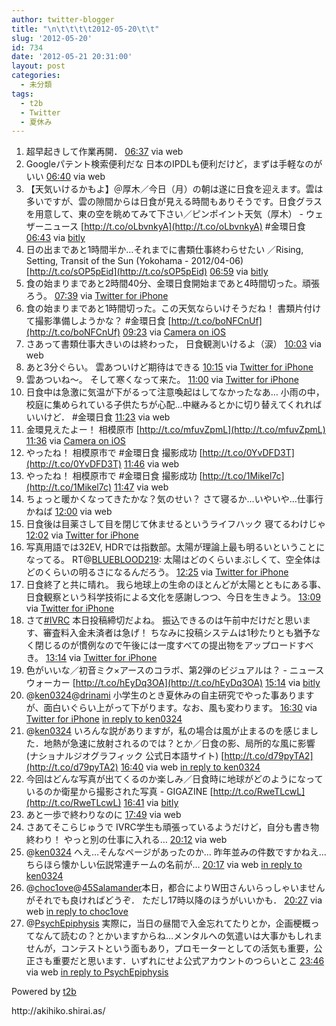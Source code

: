 ```yaml
---
author: twitter-blogger
title: "\n\t\t\t\t2012-05-20\t\t"
slug: '2012-05-20'
id: 734
date: '2012-05-21 20:31:00'
layout: post
categories:
  - 未分類
tags:
  - t2b
  - Twitter
  - 夏休み
---
```


<div xmlns:georss="http://www.georss.org/georss">

1.  <span><span>超早起きして作業再開．</span> <span>[<span>06:37</span>](http://twitter.com/o_ob/status/204264622541389824) <span>via web</span></span></span>
2.  <span><span>Googleパテント検索便利だな 日本のIPDLも便利だけど，まずは手軽なのがいい</span> <span>[<span>06:40</span>](http://twitter.com/o_ob/status/204265265633034242) <span>via web</span></span></span>
3.  <span><span>【天気いけるかもよ】＠厚木／今日（月）の朝は遂に日食を迎えます。雲は多いですが、雲の隙間からは日食が見える時間もありそうです。日食グラスを用意して、東の空を眺めてみて下さい／ピンポイント天気（厚木） - ウェザーニュース [http://t.co/oLbvnkyA](http://t.co/oLbvnkyA) #金環日食</span> <span>[<span>06:43</span>](http://twitter.com/o_ob/status/204266132633427968) <span>via [bitly](http://bit.ly)</span></span></span>
4.  <span><span>日の出まであと1時間半か…それまでに書類仕事終わらせたい ／Rising, Setting, Transit of the Sun (Yokohama - 2012/04-06) [http://t.co/sOP5pEid](http://t.co/sOP5pEid)</span> <span>[<span>06:59</span>](http://twitter.com/o_ob/status/204270070682238976) <span>via [bitly](http://bit.ly)</span></span></span>
5.  <span><span>食の始まりまであと2時間40分、金環日食開始まであと4時間切った。頑張ろう。</span> <span>[<span>07:39</span>](http://twitter.com/o_ob/status/204280182809436160) <span>via [Twitter for iPhone](http://twitter.com/#!/download/iphone)</span></span></span>
6.  <span><span>食の始まりまであと1時間切った。この天気ならいけそうだね！ 書類片付けて撮影準備しようかな？ #金環日食 [http://t.co/boNFCnUf](http://t.co/boNFCnUf)</span> <span>[<span>09:23</span>](http://twitter.com/o_ob/status/204306428427636736) <span>via [Camera on iOS](http://www.apple.com)</span></span></span>
7.  <span><span>さあって書類仕事大きいのは終わった， 日食観測いけるよ（涙）</span> <span>[<span>10:03</span>](http://twitter.com/o_ob/status/204316433461673984) <span>via web</span></span></span>
8.  <span><span>あと3分ぐらい。 雲あついけど期待はできる</span> <span>[<span>10:15</span>](http://twitter.com/o_ob/status/204319502287126529) <span>via [Twitter for iPhone](http://twitter.com/#!/download/iphone)</span></span></span>
9.  <span><span>雲あついね～。 そして寒くなって来た。</span> <span>[<span>11:00</span>](http://twitter.com/o_ob/status/204330772281311232) <span>via [Twitter for iPhone](http://twitter.com/#!/download/iphone)</span></span></span>
10.  <span><span>日食中は急激に気温が下がるって注意喚起はしてなかったなあ… 小雨の中，校庭に集められている子供たちが心配…中継みるとかに切り替えてくれればいいけど． #金環日食</span> <span>[<span>11:23</span>](http://twitter.com/o_ob/status/204336696718925826) <span>via web</span></span></span>
11.  <span><span>金環見えたよー！ 相模原市 [http://t.co/mfuvZpmL](http://t.co/mfuvZpmL)</span> <span>[<span>11:36</span>](http://twitter.com/o_ob/status/204339904233226240) <span>via [Camera on iOS](http://www.apple.com)</span></span></span>
12.  <span><span>やったね！ 相模原市で #金環日食 撮影成功 [http://t.co/0YvDFD3T](http://t.co/0YvDFD3T)</span> <span>[<span>11:46</span>](http://twitter.com/o_ob/status/204342353660624898) <span>via web</span></span></span>
13.  <span><span>やったね！ 相模原市で #金環日食 撮影成功 [http://t.co/1Mikel7c](http://t.co/1Mikel7c)</span> <span>[<span>11:47</span>](http://twitter.com/o_ob/status/204342497034518528) <span>via web</span></span></span>
14.  <span><span>ちょっと暖かくなってきたかな？気のせい？ さて寝るか…いやいや…仕事行かねば</span> <span>[<span>12:00</span>](http://twitter.com/o_ob/status/204345897298038784) <span>via web</span></span></span>
15.  <span><span>日食後は目薬さして目を閉じて休ませるというライフハック 寝てるわけじゃ</span> <span>[<span>12:02</span>](http://twitter.com/o_ob/status/204346511688073216) <span>via [Twitter for iPhone](http://twitter.com/#!/download/iphone)</span></span></span>
16.  <span><span>写真用語では32EV, HDRでは指数部。太陽が理論上最も明るいということになってる。 RT@[BLUEBLOOD219](http://twitter.com/BLUEBLOOD219 "BLUEBLOOD219"): 太陽はどのくらいまぶしくて、空全体はどのくらいの明るさになるんだろう。</span> <span>[<span>12:25</span>](http://twitter.com/o_ob/status/204352159876251648) <span>via [Twitter for iPhone](http://twitter.com/#!/download/iphone)</span></span></span>
17.  <span><span>日食終了と共に晴れ。 我ら地球上の生命のほとんどが太陽とともにある事、日食観察という科学技術による文化を感謝しつつ、今日を生きよう。</span> <span>[<span>13:09</span>](http://twitter.com/o_ob/status/204363168447873025) <span>via [Twitter for iPhone](http://twitter.com/#!/download/iphone)</span></span></span>
18.  <span><span>さて[#IVRC](http://twitter.com/search?q=%23IVRC "#IVRC") 本日投稿締切だよね。 振込できるのは午前中だけだと思います、審査料入金未済者は急げ！ ちなみに投稿システムは1秒たりとも猶予なく閉じるのが慣例なので午後には一度すべての提出物をアップロードすべき。</span> <span>[<span>13:14</span>](http://twitter.com/o_ob/status/204364480791064576) <span>via [Twitter for iPhone](http://twitter.com/#!/download/iphone)</span></span></span>
19.  <span><span>色がいいな／初音ミク×アースのコラボ、第2弾のビジュアルは？ - ニュースウォーカー [http://t.co/hEyDq3OA](http://t.co/hEyDq3OA)</span> <span>[<span>15:14</span>](http://twitter.com/o_ob/status/204394743457783810) <span>via [bitly](http://bit.ly)</span></span></span>
20.  <span><span>@[ken0324](http://twitter.com/ken0324 "ken0324")@[drinami](http://twitter.com/drinami "drinami") 小学生のとき夏休みの自主研究でやった事ありますが、面白いぐらい上がって下がります。なお、風も変わります。</span> <span>[<span>16:30</span>](http://twitter.com/o_ob/status/204413915109654528) <span>via [Twitter for iPhone](http://twitter.com/#!/download/iphone)</span> [in reply to ken0324](http://twitter.com/ken0324/status/204409909872308224)</span></span>
21.  <span><span>@[ken0324](http://twitter.com/ken0324 "ken0324") いろんな説がありますが，私の場合は風が止まるのを感じました．地熱が急速に放射されるのでは？とか／日食の影、局所的な風に影響(ナショナルジオグラフィック 公式日本語サイト) [http://t.co/d79pyTA2](http://t.co/d79pyTA2)</span> <span>[<span>16:40</span>](http://twitter.com/o_ob/status/204416302918545410) <span>via web</span> [in reply to ken0324](http://twitter.com/ken0324/status/204414382531289088)</span></span>
22.  <span><span>今回はどんな写真が出てくるのか楽しみ／日食時に地球がどのようになっているのか衛星から撮影された写真 - GIGAZINE [http://t.co/RweTLcwL](http://t.co/RweTLcwL)</span> <span>[<span>16:41</span>](http://twitter.com/o_ob/status/204416617139019776) <span>via [bitly](http://bit.ly)</span></span></span>
23.  <span><span>あと一歩で終わりなのに</span> <span>[<span>17:49</span>](http://twitter.com/o_ob/status/204433817572868098) <span>via web</span></span></span>
24.  <span><span>さあてそこらじゅうで IVRC学生も頑張っているようだけど，自分も書き物終わり！ やっと別の仕事に入れる…</span> <span>[<span>20:12</span>](http://twitter.com/o_ob/status/204469769817174016) <span>via web</span></span></span>
25.  <span><span>@[ken0324](http://twitter.com/ken0324 "ken0324") へえ…そんなページがあったのか… 昨年並みの件数ですかねえ…ちらほら懐かしい伝説常連チームの名前が…</span> <span>[<span>20:17</span>](http://twitter.com/o_ob/status/204470893152436225) <span>via web</span> [in reply to ken0324](http://twitter.com/ken0324/status/204442323004829696)</span></span>
26.  <span><span>@[choc1ove](http://twitter.com/choc1ove "choc1ove")@[45Salamander](http://twitter.com/45Salamander "45Salamander")本日，都合によりW田さんいらっしゃいませんがそれでも良ければどうぞ． ただし17時以降のほうがいいかも．</span> <span>[<span>20:27</span>](http://twitter.com/o_ob/status/204473499018985472) <span>via web</span> [in reply to choc1ove](http://twitter.com/choc1ove/status/204471342425317378)</span></span>
27.  <span><span>@[PsychEpiphysis](http://twitter.com/PsychEpiphysis "PsychEpiphysis") 実際に，当日の昼間で入金忘れてたりとか，企画梗概ってなんて読むの？とかいますからね…メンタルへの気遣いは大事かもしれませんが，コンテストという面もあり，プロモーターとしての活気も重要，公正さも重要だと思います．いずれにせよ公式アカウントのつらいとこ</span> <span>[<span>23:46</span>](http://twitter.com/o_ob/status/204523588282363904) <span>via web</span> [in reply to PsychEpiphysis](http://twitter.com/PsychEpiphysis/status/204517863850115072)</span></span>

</div>

Powered by [t2b](http://t2b.utilz.jp/)

<div>http://akihiko.shirai.as/</div>
